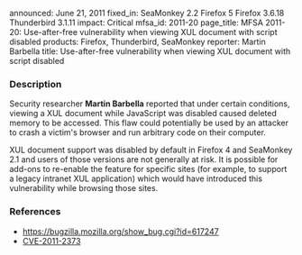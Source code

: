 announced: June 21, 2011
fixed_in: SeaMonkey 2.2
          Firefox 5
          Firefox 3.6.18
          Thunderbird 3.1.11
impact: Critical
mfsa_id: 2011-20
page_title: MFSA 2011-20: Use-after-free vulnerability when viewing XUL document with script disabled
products: Firefox, Thunderbird, SeaMonkey
reporter: Martin Barbella
title: Use-after-free vulnerability when viewing XUL document with script disabled

<h3>Description</h3>

<p>Security researcher <strong>Martin Barbella</strong> reported that
under certain conditions, viewing a XUL document while JavaScript was
disabled caused deleted memory to be accessed.  This flaw could
potentially be used by an attacker to crash a victim's browser and run
arbitrary code on their computer.</p>

<p class="note">XUL document support was disabled by default in
Firefox 4 and SeaMonkey 2.1 and users of those versions are not generally
at risk. It is possible for add-ons to re-enable the feature for specific
sites (for example, to support a legacy intranet XUL application) which would
have introduced this vulnerability while browsing those sites.</p>

<h3>References</h3>

<ul>
  <li><a href="https://bugzilla.mozilla.org/show_bug.cgi?id=617247">https://bugzilla.mozilla.org/show_bug.cgi?id=617247</a></li>
  <li><a class="ex-ref" href="http://cve.mitre.org/cgi-bin/cvename.cgi?name=CVE-2011-2373">CVE-2011-2373</a></li>
</ul>



